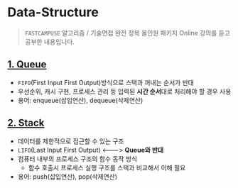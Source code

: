 # Data-Structure

> `FASTCAMPUSE` 알고리즘 / 기술면접 완전 정복 올인원 패키지 Online 강의를 듣고 공부한 내용입니다.

## [1. Queue](./queue/queue.js)

- `FIFO`(First Input First Output)방식으로 스택과 꺼내는 순서가 반대
- 우선순위, 캐시 구현, 프로세스 관리 등 입력된 **시간 순서**대로 처리해야 할 경우 사용
- 용어: enqueue(삽입연산), dequeue(삭제연산)

## [2. Stack](./stack/stack.js)

- 데이터를 제한적으로 접근할 수 있는 구조
- `LIFO`(Last Input First Output) <---> **Queue와 반대**
- 컴퓨터 내부의 프로세스 구조의 함수 동작 방식
  - 함수 호출시 프로세스 실행 구조를 스택과 비교해서 이해 필요
- 용어: push(삽입연산), pop(삭제연산)
